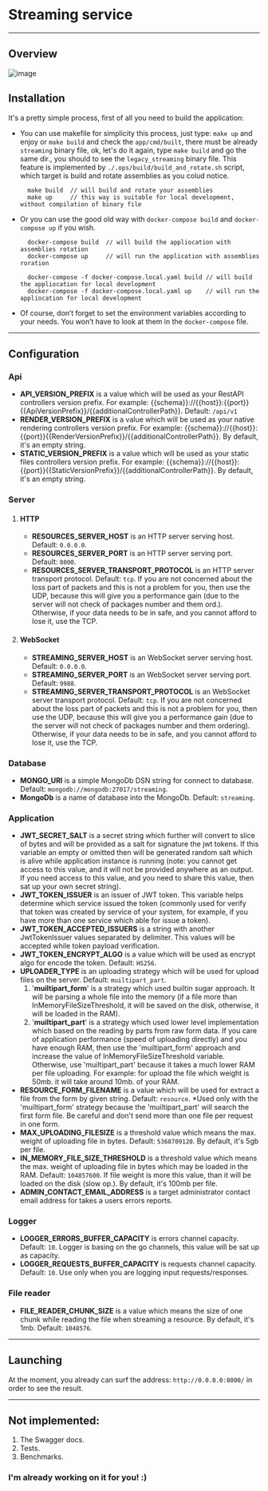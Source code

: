 # Streaming service

---

## Overview
![image](https://github.com/Borislavv/go-streaming/assets/50691459/d8301df7-7bbf-4854-b957-3374263e892f)

## Installation

It's a pretty simple process, first of all you need to build the application:
- You can use makefile for simplicity this process, just type: `make up` and enjoy or `make build` and check the `app/cmd/built`, there must be already `streaming` binary file, ok, let's do it again, type `make build` and go the same dir., you should to see the `legacy_streaming` binary file. This feature is implemented by `./.ops/build/build_and_rotate.sh` script, which target is build and rotate assemblies as you colud notice.
  
  ```
    make build  // will build and rotate your assemblies
    make up     // this way is suitable for local development, without compilation of binary file
  ```
  
- Or you can use the good old way with `docker-compose build` and `docker-compose up` if you wish.

  ```
    docker-compose build  // will build the appliocation with assemblies rotation
    docker-compose up     // will run the application with assemblies roration
  
    docker-compose -f docker-compose.local.yaml build // will build the appliocation for local development
    docker-compose -f docker-compose.local.yaml up    // will run the appliocation for local development
  ```
  
- Of course, don’t forget to set the environment variables according to your needs. You won’t have to look at them in the `docker-compose` file.

---

## Configuration

### Api
- **API_VERSION_PREFIX** is a value which will be used as your RestAPI controllers version prefix.
  For example: {{schema}}://{{host}}:{{port}}{{ApiVersionPrefix}}/{{additionalControllerPath}}.
  Default: `/api/v1`
- **RENDER_VERSION_PREFIX** is a value which will be used as your native rendering controllers version prefix.
  For example: {{schema}}://{{host}}:{{port}}{{RenderVersionPrefix}}/{{additionalControllerPath}}.
  By default, it's an empty string.
- **STATIC_VERSION_PREFIX** is a value which will be used as your static files controllers version prefix.
  For example: {{schema}}://{{host}}:{{port}}{{StaticVersionPrefix}}/{{additionalControllerPath}}.
  By default, it's an empty string.

### Server
1. #### HTTP
   - **RESOURCES_SERVER_HOST** is an HTTP server serving host. Default: `0.0.0.0`.
   - **RESOURCES_SERVER_PORT** is an HTTP server serving port. Default: `8000`.
   - **RESOURCES_SERVER_TRANSPORT_PROTOCOL** is an HTTP server transport protocol. Default: `tcp`.
     If you are not concerned about the loss part of packets and this is not a problem for you, then use the UDP,
     because this will give you a performance gain (due to the server will not check of packages number and them ord.).
     Otherwise, if your data needs to be in safe, and you cannot afford to lose it, use the TCP.
2. #### WebSocket
   - **STREAMING_SERVER_HOST** is an WebSocket server serving host. Default: `0.0.0.0`.
   - **STREAMING_SERVER_PORT** is an WebSocket server serving port. Default: `9988`.
   - **STREAMING_SERVER_TRANSPORT_PROTOCOL** is an WebSocket server transport protocol. Default: `tcp`.
     If you are not concerned about the loss part of packets and this is not a problem for you, then use the UDP,
     because this will give you a performance gain (due to the server will not check of packages number and them ordering).
     Otherwise, if your data needs to be in safe, and you cannot afford to lose it, use the TCP.

### Database
- **MONGO_URI** is a simple MongoDb DSN string for connect to database. Default: `mongodb://mongodb:27017/streaming`.
- **MongoDb** is a name of database into the MongoDb. Default: `streaming`.

### Application
- **JWT_SECRET_SALT** is a secret string which further will convert to slice of bytes and will be provided
  as a salt for signature the jwt tokens.
  If this variable an empty or omitted then will be generated random salt which is alive while application instance
  is running (note: you cannot get access to this value, and it will not be provided anywhere as an output. If
  you need access to this value, and you need to share this value, then sat up your own secret string).
- **JWT_TOKEN_ISSUER** is an issuer of JWT token. This variable helps determine which service issued the token
  (commonly used for verify that token was created by service of your system, for example,
  if you have more than one service which able for issue a token).
- **JWT_TOKEN_ACCEPTED_ISSUERS** is a string with another JwtTokenIssuer values separated by delimiter. This values will
  be accepted while token payload verification.
- **JWT_TOKEN_ENCRYPT_ALGO** is a value which will be used as encrypt algo for encode the token. Default: `HS256`.
- **UPLOADER_TYPE** is an uploading strategy which will be used for upload files on the server. Default: `muiltipart_part`.
  1. '**muiltipart_form**' is a strategy which used builtin sugar approach. It will be parsing a whole file into the
            memory (if a file more than InMemoryFileSizeThreshold, it will be saved on the disk, otherwise, it will be
            loaded in the RAM).
  2. '**muiltipart_part**' is a strategy which used lower level implementation which based on the reading by parts
      from raw form data.
  If you care of application performance (speed of uploading directly) and you have enough RAM, then use
  the 'muiltipart_form' approach and increase the value of InMemoryFileSizeThreshold variable.
  Otherwise, use 'muiltipart_part' because it takes a much lower RAM per file uploading.
  For example: for upload the file which weight is 50mb. it will take around 10mb. of your RAM.
- **RESOURCE_FORM_FILENAME** is a value which will be used for extract a file from the form by given string. Default: `resource`.
  *Used only with the 'muiltipart_form' strategy because the 'muiltipart_part' will search the first form file.
  Be careful and don't send more than one file per request in one form.
- **MAX_UPLOADING_FILESIZE** is a threshold value which means the max. weight of uploading file in bytes. Default: `5368709120`.
  By default, it's 5gb per file.
- **IN_MEMORY_FILE_SIZE_THRESHOLD** is a threshold value which means the max. weight of uploading file in bytes
  which may be loaded in the RAM. Default: `104857600`. If file weight is more this value, than it will be loaded on the disk (slow op.).
  By default, it's 100mb per file.
- **ADMIN_CONTACT_EMAIL_ADDRESS** is a target administrator contact email address for takes a users errors reports.

### Logger
- **LOGGER_ERRORS_BUFFER_CAPACITY** is errors channel capacity. Default: `10`.
  Logger is basing on the go channels, this value will be sat up as capacity.
- **LOGGER_REQUESTS_BUFFER_CAPACITY** is requests channel capacity. Default: `10`.
  Use only when you are logging input requests/responses.

### File reader
- **FILE_READER_CHUNK_SIZE** is a value which means the size of one chunk while reading the file when streaming a resource.
  By default, it's 1mb. Default: `1048576`.

---

## Launching

At the moment, you already can surf the address: `http://0.0.0.0:8000/` in order to see the result.


---

## Not implemented:

1. The Swagger docs.
2. Tests.
3. Benchmarks.

### I'm already working on it for you! :)

